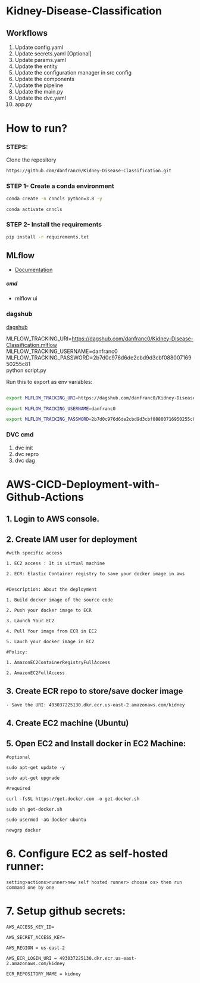 # Kidney-Disease-Classification


## Workflows

1. Update config.yaml
2. Update secrets.yaml [Optional]
3. Update params.yaml
4. Update the entity
5. Update the configuration manager in src config
6. Update the components
7. Update the pipeline 
8. Update the main.py
9. Update the dvc.yaml
10. app.py


# How to run?
### STEPS:

Clone the repository

```bash
https://github.com/danfranc0/Kidney-Disease-Classification.git
```


### STEP 1- Create a conda environment

```bash
conda create -n cnncls python=3.8 -y
```

```bash
conda activate cnncls
```


### STEP 2- Install the requirements
```bash
pip install -r requirements.txt
```


## MLflow

- [Documentation](https://mlflow.org/docs/latest/index.html)

##### cmd
- mlflow ui

### dagshub
[dagshub](https://dagshub.com/)

MLFLOW_TRACKING_URI=https://dagshub.com/danfranc0/Kidney-Disease-Classification.mlflow \
MLFLOW_TRACKING_USERNAME=danfranc0 \
MLFLOW_TRACKING_PASSWORD=2b7d0c976d6de2cbd9d3cbf08800716950255c81 \
python script.py

Run this to export as env variables:

```bash

export MLFLOW_TRACKING_URI=https://dagshub.com/danfranc0/Kidney-Disease-Classification.mlflow

export MLFLOW_TRACKING_USERNAME=danfranc0

export MLFLOW_TRACKING_PASSWORD=2b7d0c976d6de2cbd9d3cbf08800716950255c81

```


### DVC cmd

1. dvc init
2. dvc repro
3. dvc dag



# AWS-CICD-Deployment-with-Github-Actions

## 1. Login to AWS console.

## 2. Create IAM user for deployment

	#with specific access

	1. EC2 access : It is virtual machine

	2. ECR: Elastic Container registry to save your docker image in aws


	#Description: About the deployment

	1. Build docker image of the source code

	2. Push your docker image to ECR

	3. Launch Your EC2 

	4. Pull Your image from ECR in EC2

	5. Lauch your docker image in EC2

	#Policy:

	1. AmazonEC2ContainerRegistryFullAccess

	2. AmazonEC2FullAccess

	
## 3. Create ECR repo to store/save docker image
    - Save the URI: 493037225130.dkr.ecr.us-east-2.amazonaws.com/kidney

	
## 4. Create EC2 machine (Ubuntu) 

## 5. Open EC2 and Install docker in EC2 Machine:
	
	
	#optional

	sudo apt-get update -y

	sudo apt-get upgrade
	
	#required

	curl -fsSL https://get.docker.com -o get-docker.sh

	sudo sh get-docker.sh

	sudo usermod -aG docker ubuntu

	newgrp docker
	
# 6. Configure EC2 as self-hosted runner:
    setting>actions>runner>new self hosted runner> choose os> then run command one by one


# 7. Setup github secrets:

    AWS_ACCESS_KEY_ID=

    AWS_SECRET_ACCESS_KEY=

    AWS_REGION = us-east-2

    AWS_ECR_LOGIN_URI = 493037225130.dkr.ecr.us-east-2.amazonaws.com/kidney

    ECR_REPOSITORY_NAME = kidney
